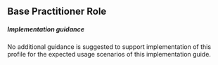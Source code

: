 ## Base Practitioner Role

##### Implementation guidance

No additional guidance is suggested to support implementation of this profile for the expected usage scenarios of this implementation guide.










